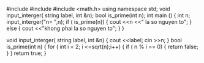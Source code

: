 #include <iostream>
#include <string>
#include <math.h>
using namespace std;
void input_interger( string label, int &n);
bool is_prime(int n);
int main ()
{
   int n;
   input_interger("n= ",n);
   if ( is_prime(n))
   {
    cout <<n <<" la so nguyen to";
   } else {
    cout <<"khong phai la so nguyen to";
   }
} 

void input_interger( string label, int &n)
{
  cout <<label;
  cin >>n;
}
bool is_prime(int n)
{
  for ( int i = 2; i <=sqrt(n);i++)
  {
    if ( n % i == 0)
    {
      return false;
    }
  }
  return true;
}
